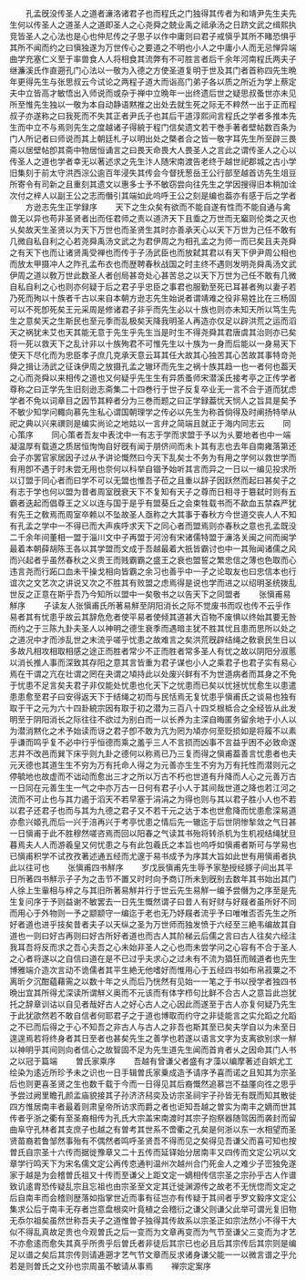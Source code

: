<!-- { "loadSidebar": true } -->
　　孔孟旣没传圣人之道者濓洛诸君子也而程氏之门独得其传者为和靖尹先生夫先生何以传圣人之道圣人之道即圣人之心尧舜之兢业禹之祗承汤之日跻文武之缉熙执竞皆圣人之心法也是心也仲尼传之子思子以作中庸则曰君子戒愼乎其所不睹恐惧乎其所不闻而约之曰愼独遂为万世传心之要道之不明也小人之中庸小人而无忌惮异端曲学充塞仁义至于率兽食人人将相食其流弊有不可胜言者后千余年河南程氏两夫子继濂溪氏作直遡孔门心法以一敬为入德之方使圣道复明于世及其门者首称四先生晩年更得先生与张思叔云今试论之两程子道大而诣高门弟子各以质之所近为学上蔡定夫中立皆高才敏悟出入师说而或杂于禅中立晩年一出终遗后世之疑思叔蚤世亦未见所至惟先生独以一敬为本自动静语黙推之出处去就生死之际无不粹然一出于正而程叔子亦遂称之曰我死而不失其正者尹氏子也其后干道淳熙间言程氏之学者多推本先生而中立不与焉则先生之度越诸子得綂于程门信矣遗文若干巻手著者壁帖数百条为门人所记者曰师说而其上朝廷札子以明出处之槩者合之皆一敬字耳先生所至辟三畏斋以居壁帖卽其斋中物居恒诵言之曰畏天命畏大人畏圣人之言此之谓传圣人之心以传圣人之道也学者幸无以著述求之先生汴人随宋南渡告老终于越世祀郡城之古小学旧集刻于前太守洪西淙公逾百年浸失其传会今督抚葱岳王公行部至越首访先生俎豆所寄令有司新之且重刻其遗文以惠多士予不敏窃尝向往先生之学因搜得旧本稍加诠次付之梓人以副王公之志而僭引其端如此呜呼王公之刻是编也葢亦有感于后之学者
　　方逊志先生正学録序
　　天下之生众矣有欲而不能自遂有性而不能自通与禽兽无以异也苟非圣贤者出而任君师之责以道济天下且埀之万世而无竆则伦类之灭也乆矣故天生圣贤以为天下万世也而圣贤生其时亦善承天心以天下万世为己任不敢有几微自私自利之心若尧舜禹汤文武之为君伊周之为相孔孟之为师一而已矣且夫尧舜之有天下也而让诸贤禹受禅也而传于子汤武臣也而放弑其君以有天下伊尹周公相也而放太甲摄冲人之阼孔孟布衣也而歴聘春秋战国之时主终不遇则发明尧舜禹汤文武伊周之道以敎万世此数圣人者创局甚竒处心甚苦总之以天下万世为己任不敢有几微自私自利之心也则亦何疑于后之君子乎忠臣之事君也服勤至死已耳甚者殉以妻子若乃死而殉以十族者千古以来自本朝方逊志先生始说者谓靖难之役非易姓比在三杨固可以不死卽死矣王元采周是修诸君子非乎而先生必以十族也则亦未知天所以笃生先生之意矣天之生斯民也至元季而乱极矣天降我明圣人再造亦仅足以辟洪荒之运而滔天之祸犹未艾也天其能无意于先生乎先生当是时生不得尧舜其君唐虞其治则亦已矣将一死以救天下之乱计非以十族殉君不可惟先生以十族为一身而后能以一身易天下使天下尽化而为忠臣孝子庶几克承天意云耳其任大故其心独苦其心苦故其事特竒尧舜之揖让汤武之征诛伊周之放摄孔孟之辙环而先生之祸十族其趋一也一者何也葢天之心而尧舜以来相传之道也又何疑乎先生生有异质蚤师宋潜溪氏接考亭之正传学者尊称之曰正学先生旧刻逊志斋集二十四巻行于世子反复卒业无一言不合于道而犹虑学者不免以词章目之因节其粹者分为三巻而题之曰正学録葢忧天悯人之旨具是矣予不敏少知学问輙向慕先生私心谓国朝理学之传必以先生为称首倘得及时阐扬特举从祀之典以兴来禩则是编实尚论之地姑以一言弁之简端且就正于海内同志云
　　同心策序
　　同心策者吾友中表沈中一有志于学而求盟于予以为乆要地者也中一端凝温厚有载道之质居恒恂恂自好旣有闻于朋侪间而未卜其有志也去年自南雍落第还会子亦罢官家居因子过从予讲论慨然曰今天下乱矣士不务为有用之学何以救世学而有用卽不遇于时未尝无用也奈何以科举自锢予始听其言而异之一日以一编见投求所以订盟于同心者而曰学不可以无盟也惟吾子莅之且重以辞子因跃然而起曰甚矣子之有志于学也何以盟为昔者周室旣衰天下不复知有天子之尊而日相寻于簒弑时则有五霸者迭起而倡尊王之义以连与国于是乎有盟葵丘之会束牲载书而不歃血五禁森严犹有先王之敎焉而周室卒赖以不坠故圣人亟称之大其事于春秋方今世道交丧人人不知有孔孟之学中一不得已而大声疾呼求天下之同心者而盟焉则亦春秋之意也孔孟既没二千余年间董相一盟于淄川文中子再盟于河汾有宋诸儒特盟于濓洛关闽之间而闽学最着本朝薛胡陈王各以其学盟而文成于吾越最着大扺皆霸讨也中一其殆闻诸儒之风而兴起者乎虽然春秋之义贵王而贱霸霸之盛王之衰也盟誓之繁忠信之薄也色取而心违言尧而行跖口血未干操戈相向皆霸之余习也善乎中一子之论取友也曰忠信本也行谊次之文艺次之讲说又次之不胜其有败盟之虑焉得是说也学而进之以绍明圣统拨乱世反之正意在斯乎吾乃今知所以盟中一矣敬书之以告天下之同盟者
　　张愼甫易觧序
　　子读友人张愼甫氏所著易觧至阴阳消长之际不觉废书而叹也传不云乎作易者其有忧患乎故云其辞危危者使平易者使倾其道甚大百物不废惧以终始其要无咎而约之于三陈九卦夫圣人以神明之德生衰季而遇暗主犹不胜其忧且患而思所以处之之道况中才而渉乱世之末流乎嗟乎忧患之故难言之矣洪荒旣辟结绳之敎衰民生日以多故凡相攻相取相感之途正而胜者常少不正而胜者常多圣人有忧之故以阴阳分淑慝以消长推人事而深致其存阳之意其言皆重为君子谋也小人之乘君子也君子实有易心焉在干谓之亢在壮谓之罔在夬谓之頄持此以处废兴鲜有不为世道病者而其身之不免于忧患不足言矣夫君子非仅能处忧患也化天下之忧患而已矣以忧拯忧忧愈生以患遣患患愈至君子曰安得返天下于结绳之初而与民恬焉无复忧患乎愼甫氏之谈易也独有取于干之元为六十四卦綂宗因有取于初之潜为三百八十四爻根柢合之全经皆从此发明至于阴阳消长之际往往不欲过为别白而一以长养为主深自晦匿务留余地于小人以为潜消黙化之术予始读而讶之君子卽不敢为亢为罔为頄亦何至贬损如是将履不以素乎谦而鸣乎复不必中行乎恒德而乘之羞乎三人不言损而凶事不言益乎困不必致命遂志井不改邑而巽下床乎则九卦之德何以称焉已乃三复而得之愼甫葢善言忧患者也夫元天德也其道生生不穷为万有托命人得之为元善亦生生不穷为万有托性而潜则元之停毓地也故虚而不诎动而愈出三才之所以万古不朽也世道有升降而人心之元善万古一日同在元善生生一气之中亦万古一日何有君子小人于其间哉世道之降也若江河之流而不可止也与其力遏于滔天不若早塞于涓涓之为得也则与其以君子胜小人也不若以君子还君子也而与其为九德之君子又不若干元之达于本也世愈降而忧患愈深易道亦愈兴姬孔而后一兴于涪再兴于考亭忧患之情后先一辙迄于后世阴惨揫敛之气日甚一日愼甫于此不胜穆然嗟咨焉而回以阳春之气读其书殆将转杀机为生机视结绳犹旦暮焉夫人人而游羲皇又何忧患之与有此包羲氏之本旨也呜呼如愼甫者斯可与学易也已愼甫积学不试孜孜著述通五经而尤邃于易书成予为序其大旨如此世有用愼甫者执此以往可也
　　张愼甫四书觧序
　　岁戊辰愼甫先生辱予家塾授经豚子间出其平日所著四书觧示子子为之击节不置又时时向予商订所未到旣别去数年其书始出其门人徐上生軰相与梓之与其旧所著易觧并行于世云先生易觧一编予尝僭为之序至是先生复问序于予则益谢不敏罢去一日先生慨然谓子曰昔人有好财与好屐者虽所好不同而用心于外物则一予之颛颛守一编迄于老也无乃妤屐者流乎予曰唯唯否否先生之所好者道也进乎技矣昔者夫子以天纵之圣为万世师而独发愤于六经至三絶韦编故其自道也一则曰好古再则曰好古所好者道也而古人其阶梯云后儒之言曰古人往矣六经注我耳吾将反而求之吾心夫吾之心未始非圣人之心也而未尝学问之心容有不合于圣人之心者将遂以之自信曰道在是不已过乎夫求心之过未有不流为猖狂而贼道者也先生博雅端介造次言动不诡儒者其平生絶无他嗜好而惟用心于五经四书如布帛菽粟之不离昕夕沉酣藴藉需之以数十年之乆而后乃恍然有见始一一笔之于书以授学者独四书晩出宜其所得尤深读所谓觧义奥而不元该而有体字栉句比鲜不合古人之意旨此岂犹托之辞章训诂以自见者哉好古人之好心古人之心因此而遂至于古人亦复何疑乃先生于此犹欿然若不敢自信者何耶君子之于道也博取而约守之非徒能言之实允蹈之允蹈之不已而后得之于心不知吾之非古人与古人之非吾也斯其至已矣夫学自以为未至日遑遑焉若将终身者其日至者也甚矣先生之善学也若遂以语言文字为支离欲别求一觧以神明乎其间则向者信心之故智固不足为先生道先生闻而首肯者乆之因命其门人书之以冠于篇端
　　曽氏家乘序
　　吾越有曾谦父者盛有才藻以编摩著述自娯尤工绘染为逺近所珍予未之识也一日手辑曽氏家乗成造予请序予喜而诺之且知其为宗圣后也则更喜圣贤之生也数千载于今而一日得见其后裔慨然追慕岂不益厪向徃之思乎予尝过阙里瞻孔颜孟庙貌接其子孙济济舄奕及访宗圣祠宇子孙皆无有既而知其散徙四方惟居南丰者最着则肃皇帝所访求而爵之者也讵知吾越之曽实为南丰之嫡而世其传者乎浙之衢有至圣裔相传为孔氏大宗盖宋南渡时其宗子抱祭器随驾因而袭封而留曲阜守孔林者其支庶子也越之有曽考其世系不啻衢之孔矣是何浙以东一水相望而圣贤苗裔若鲁邹然事殆有不偶然者鸣呼圣贤吾不得而见之矣得见吾谦父而喜可知也按曽氏自宗圣十六传而据徙豫章又二十五传而延铎始分居南丰又四传而文定公巩以文章学行鸣天下为宋名儒文定公再传怘通判温州次越州合门死金人之难少子崈独免遂家于越是为会稽曽氏祖又十传而至谦父上距文定一嫡相传信宗圣之宗孙乎古人作谱致讥逺胄恐传疑乱宗且忘祖也由宗圣至文定其迁徙渊源传之故老不无恍惚而文定之后自南丰而会稽则歴落如指掌世近而事有征岂亦有传疑于其间者乎罗文毅序文定公集求公后于南丰无存者岂意盘根奕叶竟植之会稽衍之谦父则谦父此举可谓光复旧物无忝尔祖矣虽然世称吾夫子之道惟曽子独得其传故系以宗圣正如宗法然小不得干大似不得乱真故足贵也今观曽氏之后一变而为文章再变而为气节至谦父三变而为才艺不亦愈逺而愈失其真乎所贵乎后曽氏者非徒后其宗已也必且后其宗传后其宗则是编足以谱之矣后其宗传则请逓遡才艺气节文章而反求诸身谦父能一一以微言谱之乎允若是则曽氏之文孙也宗周虽不敏请从事焉
　　禅宗定案序
